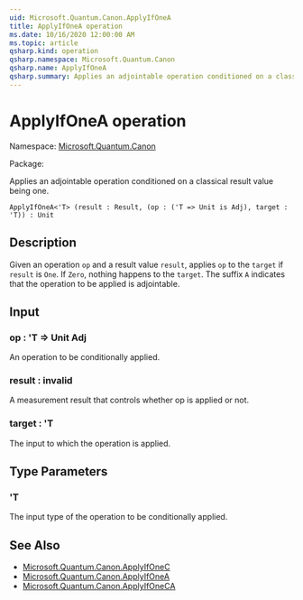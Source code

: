 ```yaml
---
uid: Microsoft.Quantum.Canon.ApplyIfOneA
title: ApplyIfOneA operation
ms.date: 10/16/2020 12:00:00 AM
ms.topic: article
qsharp.kind: operation
qsharp.namespace: Microsoft.Quantum.Canon
qsharp.name: ApplyIfOneA
qsharp.summary: Applies an adjointable operation conditioned on a classical result value being one.
---
```


# ApplyIfOneA operation

Namespace: [Microsoft.Quantum.Canon](xref:Microsoft.Quantum.Canon)

Package: [](https://nuget.org/packages/)


Applies an adjointable operation conditioned on a classical result value being one.

```Q#
ApplyIfOneA<'T> (result : Result, (op : ('T => Unit is Adj), target : 'T)) : Unit
```


## Description

Given an operation `op` and a result value `result`, applies `op` to the `target`if `result` is `One`. If `Zero`, nothing happens to the `target`.The suffix `A` indicates that the operation to be applied is adjointable.

## Input

### op : 'T => Unit Adj

An operation to be conditionally applied.


### result : __invalid<Result>__

A measurement result that controls whether op is applied or not.


### target : 'T

The input to which the operation is applied.



## Type Parameters

### 'T

The input type of the operation to be conditionally applied.



## See Also

- [Microsoft.Quantum.Canon.ApplyIfOneC](xref:Microsoft.Quantum.Canon.ApplyIfOneC)
- [Microsoft.Quantum.Canon.ApplyIfOneA](xref:Microsoft.Quantum.Canon.ApplyIfOneA)
- [Microsoft.Quantum.Canon.ApplyIfOneCA](xref:Microsoft.Quantum.Canon.ApplyIfOneCA)